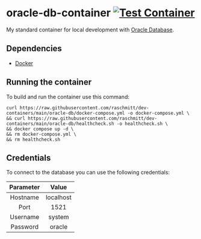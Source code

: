 # oracle-db-container [![Test Container](https://github.com/raschmitt/dev-containers/actions/workflows/oracle-db-test.yml/badge.svg)](https://github.com/raschmitt/dev-containers/actions/workflows/oracle-db-test.yml)

My standard container for local development with [Oracle Database](https://www.oracle.com/database/).

## Dependencies 

- [Docker](https://docs.docker.com/get-docker/)

## Running the container

To build and run the container use this command:

```
curl https://raw.githubusercontent.com/raschmitt/dev-containers/main/oracle-db/docker-compose.yml -o docker-compose.yml \
&& curl https://raw.githubusercontent.com/raschmitt/dev-containers/main/oracle-db/healthcheck.sh -o healthcheck.sh \
&& docker compose up -d \
&& rm docker-compose.yml \
&& rm healthcheck.sh
```

## Credentials

To connect to the database you can use the following credentials:

| Parameter | Value |
| :---: | :---: |
| Hostname | localhost|
| Port | 1521|
| Username |  system |
| Password | oracle |
